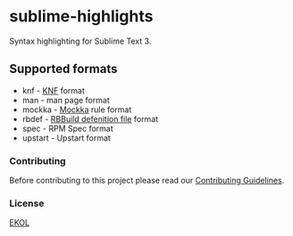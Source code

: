# sublime-highlights
Syntax highlighting for Sublime Text 3.

## Supported formats

* knf - [KNF](https://github.com/essentialkaos/rbinstall/blob/master/common/rbinstall.knf) format
* man - man page format
* mockka - [Mockka](https://github.com/essentialkaos/mockka) rule format
* rbdef - [RBBuild defenition file](https://github.com/essentialkaos/rbbuild/tree/master/SOURCES/defs) format
* spec - RPM Spec format
* upstart - Upstart format

### Contributing

Before contributing to this project please read our [Contributing Guidelines](https://github.com/essentialkaos/contributing-guidelines#contributing-guidelines).

### License

[EKOL](https://essentialkaos.com/ekol)
